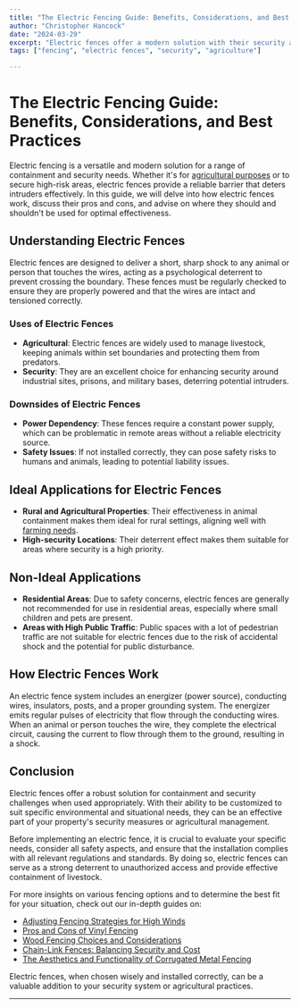 ```yaml
---
title: "The Electric Fencing Guide: Benefits, Considerations, and Best Practices"
author: "Christopher Hancock"
date: "2024-03-29"
excerpt: "Electric fences offer a modern solution with their security and containment capabilities, but understanding where and how to use them is key. Explore the ins and outs of electric fencing."
tags: ["fencing", "electric fences", "security", "agriculture"]

---
```


# The Electric Fencing Guide: Benefits, Considerations, and Best Practices

Electric fencing is a versatile and modern solution for a range of containment and security needs. Whether it's for [agricultural purposes](https://greenviewsolutions.net/blog/fencing-options-high-winds) or to secure high-risk areas, electric fences provide a reliable barrier that deters intruders effectively. In this guide, we will delve into how electric fences work, discuss their pros and cons, and advise on where they should and shouldn't be used for optimal effectiveness.

## Understanding Electric Fences

Electric fences are designed to deliver a short, sharp shock to any animal or person that touches the wires, acting as a psychological deterrent to prevent crossing the boundary. These fences must be regularly checked to ensure they are properly powered and that the wires are intact and tensioned correctly.

### Uses of Electric Fences

- **Agricultural**: Electric fences are widely used to manage livestock, keeping animals within set boundaries and protecting them from predators.
- **Security**: They are an excellent choice for enhancing security around industrial sites, prisons, and military bases, deterring potential intruders.

### Downsides of Electric Fences

- **Power Dependency**: These fences require a constant power supply, which can be problematic in remote areas without a reliable electricity source.
- **Safety Issues**: If not installed correctly, they can pose safety risks to humans and animals, leading to potential liability issues.

## Ideal Applications for Electric Fences

- **Rural and Agricultural Properties**: Their effectiveness in animal containment makes them ideal for rural settings, aligning well with [farming needs](https://greenviewsolutions.net/blog/corrugated-metal).
- **High-security Locations**: Their deterrent effect makes them suitable for areas where security is a high priority.

## Non-Ideal Applications

- **Residential Areas**: Due to safety concerns, electric fences are generally not recommended for use in residential areas, especially where small children and pets are present.
- **Areas with High Public Traffic**: Public spaces with a lot of pedestrian traffic are not suitable for electric fences due to the risk of accidental shock and the potential for public disturbance.

## How Electric Fences Work

An electric fence system includes an energizer (power source), conducting wires, insulators, posts, and a proper grounding system. The energizer emits regular pulses of electricity that flow through the conducting wires. When an animal or person touches the wire, they complete the electrical circuit, causing the current to flow through them to the ground, resulting in a shock.

## Conclusion

Electric fences offer a robust solution for containment and security challenges when used appropriately. With their ability to be customized to suit specific environmental and situational needs, they can be an effective part of your property's security measures or agricultural management.

Before implementing an electric fence, it is crucial to evaluate your specific needs, consider all safety aspects, and ensure that the installation complies with all relevant regulations and standards. By doing so, electric fences can serve as a strong deterrent to unauthorized access and provide effective containment of livestock.

For more insights on various fencing options and to determine the best fit for your situation, check out our in-depth guides on:

- [Adjusting Fencing Strategies for High Winds](https://greenviewsolutions.net/blog/fencing-options-high-winds)
- [Pros and Cons of Vinyl Fencing](https://greenviewsolutions.net/blog/vinyl-fences-pros-cons)
- [Wood Fencing Choices and Considerations](https://greenviewsolutions.net/blog/wood-fences-pros-cons)
- [Chain-Link Fences: Balancing Security and Cost](https://greenviewsolutions.net/blog/chain-link-fences-pros-cons)
- [The Aesthetics and Functionality of Corrugated Metal Fencing](https://greenviewsolutions.net/blog/corrugated-metal)

Electric fences, when chosen wisely and installed correctly, can be a valuable addition to your security system or agricultural practices.

---
